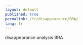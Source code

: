 ```yaml
---
layout: default
published: true
permalink: /fr/disappearance/BRA/
lang: fr
---
```


disappearance analysis BRA
